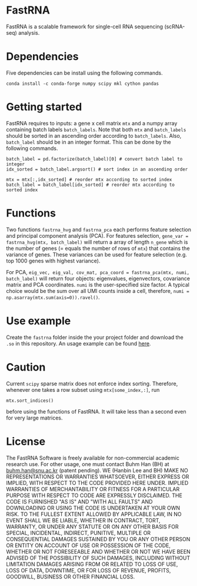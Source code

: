 # FastRNA
FastRNA is a scalable framework for single-cell RNA sequencing (scRNA-seq) analysis.

# Dependencies
Five dependencies can be install using the following commands.

```
conda install -c conda-forge numpy scipy mkl cython pandas
```

# Getting started
FastRNA requires to inputs: a gene x cell matrix `mtx` and a numpy array containing batch labels `batch_labels`.
Note that both `mtx` and `batch_labels` should be sorted in an ascending order according to `batch_labels`.
Also, `batch_label` should be in an integer format.
This can be done by the following commands.

```
batch_label = pd.factorize(batch_label)[0] # convert batch label to integer
idx_sorted = batch_label.argsort() # sort index in an ascending order

mtx = mtx[:,idx_sorted] # reorder mtx according to sorted index
batch_label = batch_label[idx_sorted] # reorder mtx according to sorted index
```

# Functions
Two functions `fastrna_hvg` and `fastrna_pca` each performs feature selection and principal component analysis (PCA).
For features selection,
	```
	gene_var = fastrna_hvg(mtx, batch_label)
	```
will return a array of length `n_gene` which is the number of genes (= equals the number of rows of `mtx`) that contains the variance of genes.
These variances can be used for feature selection (e.g. top 1000 genes with highest variance).

For PCA,
	```
	eig_vec, eig_val, cov_mat, pca_coord = fastrna_pca(mtx, numi, batch_label)
	```
will return four objects: eigenvalues, eigenvectors, covariance matrix and PCA coordinates.
`numi` is the user-specified size factor.
A typical choice would be the sum over all UMI counts inside a cell, therefore, `numi = np.asarray(mtx.sum(axis=0)).ravel()`.

# Use example 
Create the `fastrna` folder inside the your project folder and download the `.so` in this repository.
An usage example can be found [here](https://hanbin973.github.io/FastRNA/).

# Caution
Current `scipy` sparse matrix does not enforce index sorting.
Therefore, whenever one takes a row subset using `mtx[some_index,:]`, run
```
mtx.sort_indices()
```
before using the functions of FastRNA.
It will take less than a second even for very large matrices.

# License
The FastRNA Software is freely available for non-commercial academic research use. For other usage, one must contact Buhm Han (BH) at buhm.han@snu.ac.kr (patent pending). WE (Hanbin Lee and BH) MAKE NO REPRESENTATIONS OR WARRANTIES WHATSOEVER, EITHER EXPRESS OR IMPLIED, WITH RESPECT TO THE CODE PROVIDED HERE UNDER. IMPLIED WARRANTIES OF MERCHANTABILITY OR FITNESS FOR A PARTICULAR PURPOSE WITH RESPECT TO CODE ARE EXPRESSLY DISCLAIMED. THE CODE IS FURNISHED "AS IS" AND "WITH ALL FAULTS" AND DOWNLOADING OR USING THE CODE IS UNDERTAKEN AT YOUR OWN RISK. TO THE FULLEST EXTENT ALLOWED BY APPLICABLE LAW, IN NO EVENT SHALL WE BE LIABLE, WHETHER IN CONTRACT, TORT, WARRANTY, OR UNDER ANY STATUTE OR ON ANY OTHER BASIS FOR SPECIAL, INCIDENTAL, INDIRECT, PUNITIVE, MULTIPLE OR CONSEQUENTIAL DAMAGES SUSTAINED BY YOU OR ANY OTHER PERSON OR ENTITY ON ACCOUNT OF USE OR POSSESSION OF THE CODE, WHETHER OR NOT FORESEEABLE AND WHETHER OR NOT WE HAVE BEEN ADVISED OF THE POSSIBILITY OF SUCH DAMAGES, INCLUDING WITHOUT LIMITATION DAMAGES ARISING FROM OR RELATED TO LOSS OF USE, LOSS OF DATA, DOWNTIME, OR FOR LOSS OF REVENUE, PROFITS, GOODWILL, BUSINESS OR OTHER FINANCIAL LOSS.
